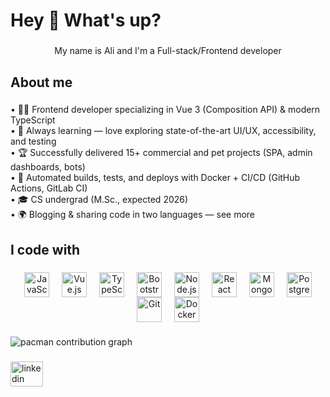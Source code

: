 <h1 align="left">Hey 👋 What's up?</h1>

###

<p align="center">My name is Ali  and I'm a Full-stack/Frontend developer</p>

###

<h2 align="left">About me</h2>

###

<p align="left">•	🧑‍💻 Frontend developer specializing in Vue 3 (Composition API) & modern TypeScript<br>	•	🌱 Always learning — love exploring state-of-the-art UI/UX, accessibility, and testing<br>	•	🏆 Successfully delivered 15+ commercial and pet projects (SPA, admin dashboards, bots)<br>	•	🔄 Automated builds, tests, and deploys with Docker + CI/CD (GitHub Actions, GitLab CI)<br>	•	🎓 CS undergrad (M.Sc., expected 2026)<br>	•	🌍 Blogging & sharing code in two languages — see more</p>

###

<h2 align="left">I code with</h2>

###

<p align="center">
  <img src="https://cdn.jsdelivr.net/gh/devicons/devicon/icons/javascript/javascript-original.svg"
       width="40" height="40" alt="JavaScript" hspace="8" align="middle" />
  <img src="https://cdn.jsdelivr.net/gh/devicons/devicon/icons/vuejs/vuejs-original.svg"
       width="40" height="40" alt="Vue.js" hspace="8" align="middle" />
  <img src="https://cdn.jsdelivr.net/gh/devicons/devicon/icons/typescript/typescript-original.svg"
       width="40" height="40" alt="TypeScript" hspace="8" align="middle" />
  <img src="https://cdn.jsdelivr.net/gh/devicons/devicon/icons/bootstrap/bootstrap-original.svg"
       width="40" height="40" alt="Bootstrap" hspace="8" align="middle" />
  <img src="https://cdn.jsdelivr.net/gh/devicons/devicon/icons/nodejs/nodejs-original.svg"
       width="40" height="40" alt="Node.js" hspace="8" align="middle" />
  <img src="https://cdn.jsdelivr.net/gh/devicons/devicon/icons/react/react-original.svg"
       width="40" height="40" alt="React" hspace="8" align="middle" />
  <img src="https://cdn.jsdelivr.net/gh/devicons/devicon/icons/mongodb/mongodb-original.svg"
       width="40" height="40" alt="MongoDB" hspace="8" align="middle" />
  <img src="https://cdn.jsdelivr.net/gh/devicons/devicon/icons/postgresql/postgresql-original.svg"
       width="40" height="40" alt="PostgreSQL" hspace="8" align="middle" />
  <img src="https://cdn.jsdelivr.net/gh/devicons/devicon/icons/git/git-original.svg"
       width="40" height="40" alt="Git" hspace="8" align="middle" />
  <img src="https://cdn.jsdelivr.net/gh/devicons/devicon/icons/docker/docker-original.svg"
       width="40" height="40" alt="Docker" hspace="8" align="middle" />
</p>

###

<picture>
  <source media="(prefers-color-scheme: dark)" srcset="https://raw.githubusercontent.com/Alizhoooo/Alizhoooo/output/pacman-contribution-graph-dark.svg">
  <source media="(prefers-color-scheme: light)" srcset="https://raw.githubusercontent.com/Alizhoooo/Alizhoooo/output/pacman-contribution-graph.svg">
  <img alt="pacman contribution graph" src="https://raw.githubusercontent.com/Alizhoooo/Alizhoooo/output/pacman-contribution-graph.svg">
</picture>

###

<div align="left">
  <a href="www.linkedin.com/in/alizholdybekuly" target="_blank">
    <img src="https://raw.githubusercontent.com/maurodesouza/profile-readme-generator/master/src/assets/icons/social/linkedin/default.svg" width="52" height="40" alt="linkedin logo"  />
  </a>
</div>

###
